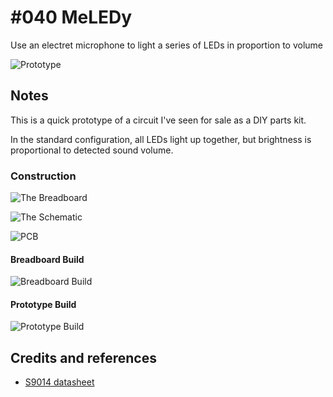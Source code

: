 # #040 MeLEDy

Use an electret microphone to light a series of LEDs in proportion to volume

![Prototype](./assets/MeLEDy_prototype.jpg?raw=true)


## Notes

This is a quick prototype of a circuit I've seen for sale as a DIY parts kit.

In the standard configuration, all LEDs light up together, but brightness is proportional to detected sound volume.

### Construction

![The Breadboard](./assets/MeLEDy_bb.jpg?raw=true)

![The Schematic](./assets/MeLEDy_schematic.jpg?raw=true)

![PCB](./assets/MeLEDy_pcb.jpg?raw=true)

#### Breadboard Build
![Breadboard Build](./assets/MeLEDy_build.jpg?raw=true)

#### Prototype Build
![Prototype Build](./assets/MeLEDy_prototype_build.jpg?raw=true)

## Credits and references
* [S9014 datasheet](https://www.futurlec.com/Transistors/S9014.shtml)
